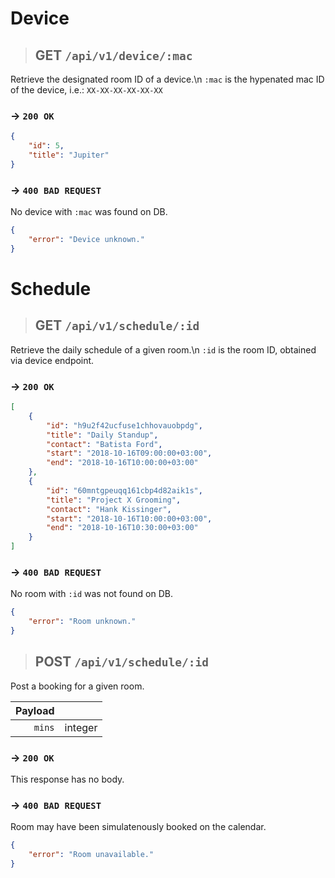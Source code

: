 # Device

> ## GET `/api/v1/device/:mac`
Retrieve the designated room ID of a device.\n
`:mac` is the hypenated mac ID of the device, i.e.: `XX-XX-XX-XX-XX-XX`

### → `200 OK`

```json
{
    "id": 5,
    "title": "Jupiter"
}
```

### → `400 BAD REQUEST`

No device with `:mac` was found on DB.

```json
{
    "error": "Device unknown."
}
```

# Schedule

> ## GET `/api/v1/schedule/:id`
Retrieve the daily schedule of a given room.\n
`:id` is the room ID, obtained via device endpoint.

### → `200 OK`

```json
[
    {
        "id": "h9u2f42ucfuse1chhovauobpdg",
        "title": "Daily Standup",
        "contact": "Batista Ford",
        "start": "2018-10-16T09:00:00+03:00",
        "end": "2018-10-16T10:00:00+03:00"
    },
    {
        "id": "60mntgpeuqq161cbp4d82aik1s",
        "title": "Project X Grooming",
        "contact": "Hank Kissinger",
        "start": "2018-10-16T10:00:00+03:00",
        "end": "2018-10-16T10:30:00+03:00"
    }
]
```

### → `400 BAD REQUEST`

No room with `:id` was not found on DB.

```json
{
    "error": "Room unknown."
}
```

> ## POST `/api/v1/schedule/:id`

Post a booking for a given room.

| Payload | |
| ---: | :--- |
| `mins` | integer |

### → `200 OK`

This response has no body.

### → `400 BAD REQUEST`

Room may have been simulatenously booked on the calendar.

```json
{
    "error": "Room unavailable."
}
```